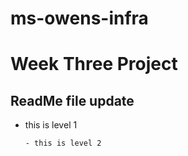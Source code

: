 # ms-owens-infra

# Week Three Project

## ReadMe file update

- this is level 1

      - this is level 2 


